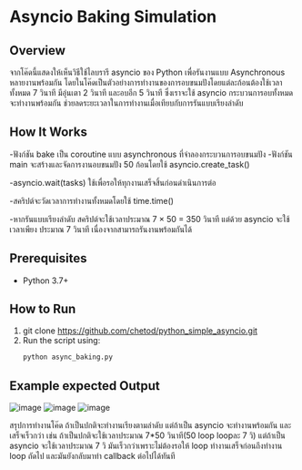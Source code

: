 # Asyncio Baking Simulation

## Overview
จากโค๊ดนี้แสดงให้เห็นวิธีใช้ไลบรารี asyncio ของ Python เพื่อรันงานแบบ Asynchronous หลายงานพร้อมกัน โดยในโค๊ดเป็นตัวอย่างการทำงานของการอบขนมปังโดยแต่ละก้อนต้องใช้เวลาทั้งหมด 
7 วินาที มีอุ่นเตา 2 วินาที และอบอีก 5 วินาที ซึ่งเราจะใช้ asyncio กระบวนการอบทั้งหมดจะทำงานพร้อมกัน ช่วยลดระยะเวลาในการทำงานเมื่อเทียบกับการรันแบบเรียงลำดับ
## How It Works
-ฟังก์ชัน bake เป็น coroutine แบบ asynchronous ที่จำลองกระบวนการอบขนมปัง
-ฟังก์ชัน main จะสร้างและจัดการงานอบขนมปัง 50 ก้อนโดยใช้ asyncio.create_task()

-asyncio.wait(tasks) ใช้เพื่อรอให้ทุกงานเสร็จสิ้นก่อนดำเนินการต่อ

-สคริปต์จะวัดเวลาการทำงานทั้งหมดโดยใช้ time.time()

-หากรันแบบเรียงลำดับ สคริปต์จะใช้เวลาประมาณ 7 × 50 = 350 วินาที แต่ด้วย asyncio จะใช้เวลาเพียง ประมาณ 7 วินาที เนื่องจากสามารถรันงานพร้อมกันได้

## Prerequisites

- Python 3.7+

## How to Run
1. git clone https://github.com/chetod/python_simple_asyncio.git
2. Run the script using:
   ```bash
   python async_baking.py
   ```


## Example expected Output
![image](https://github.com/user-attachments/assets/43daf73e-8eee-420d-a230-0510fe796cf0)
![image](https://github.com/user-attachments/assets/9d5a5108-b0bc-4c6f-893d-2ac5d669af71)
![image](https://github.com/user-attachments/assets/3dc9e83e-ca8a-4c67-86d0-e510bb463502)

สรุปการทำงานโค๊ด ถ้าเป็นปกติจะทำงานเรียงตามลำดับ แต่ถ้าเป็น asyncio จะทำงานพร้อมกัน และเสร็จเร็วกว่า
เช่น ถ้าเป็นปกติจะใช้เวลาประมาณ 7*50 วินาที(50 loop loopละ 7 วิ) แต่ถ้าเป็น asyncio จะใช้เวลาประมาณ 7 วิ 
มันเร็วกว่าเพราะไม่ต้องรอให้ loop ทำงานเสร็จก่อนถึงทำงาน loop ถัดไป และมันยังกลับมาทำ callback ต่อไปได้ทันที






